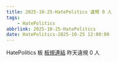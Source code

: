 ```yaml
---
title: 2025-10-25-HatePolitics 違規 0 人
tags:
    - HatePolitics
abbrlink: 2025-10-25-HatePolitics
date: HatePolitics-2025-10-25 12:00:00
---
```

HatePolitics 板 [板規連結](https://www.ptt.cc/bbs/HatePolitics/M.1617115262.A.D60.html)
昨天違規 0 人
